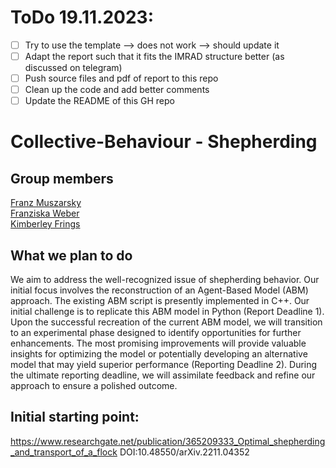 # ToDo 19.11.2023:
- [ ] Try to use the template --> does not work --> should update it
- [ ] Adapt the report such that it fits the IMRAD structure better (as discussed on telegram)
- [ ] Push source files and pdf of report to this repo
- [ ] Clean up the code and add better comments
- [ ] Update the README of this GH repo

# Collective-Behaviour - Shepherding 
## Group members
[Franz Muszarsky](https://github.com/Franz0808)\
[Franziska Weber](https://github.com/franziskaweber)\
[Kimberley Frings](https://github.com/ki-mberley)

## What we plan to do
We aim to address the well-recognized issue of shepherding behavior. Our initial focus involves the reconstruction of an Agent-Based Model (ABM) approach. The existing ABM script is presently implemented in C++. Our initial challenge is to replicate this ABM model in Python (Report Deadline 1). Upon the successful recreation of the current ABM model, we will transition to an experimental phase designed to identify opportunities for further enhancements. The most promising improvements will provide valuable insights for optimizing the model or potentially developing an alternative model that may yield superior performance (Reporting Deadline 2). During the ultimate reporting deadline, we will assimilate feedback and refine our approach to ensure a polished outcome.

## Initial starting point: 
https://www.researchgate.net/publication/365209333_Optimal_shepherding_and_transport_of_a_flock
DOI:10.48550/arXiv.2211.04352


